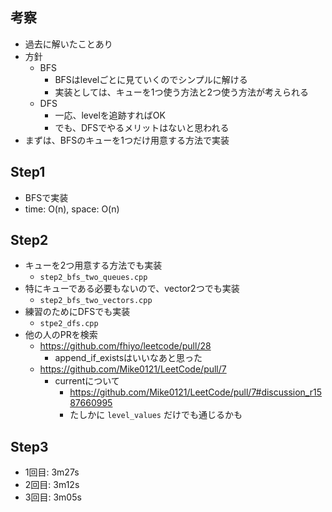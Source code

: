 ## 考察
- 過去に解いたことあり
- 方針
    - BFS
        - BFSはlevelごとに見ていくのでシンプルに解ける
        - 実装としては、キューを1つ使う方法と2つ使う方法が考えられる
    - DFS
        - 一応、levelを追跡すればOK
        - でも、DFSでやるメリットはないと思われる
- まずは、BFSのキューを1つだけ用意する方法で実装

## Step1
- BFSで実装
- time: O(n), space: O(n)

## Step2
- キューを2つ用意する方法でも実装
    - `step2_bfs_two_queues.cpp`
- 特にキューである必要もないので、vector2つでも実装
    - `step2_bfs_two_vectors.cpp`
- 練習のためにDFSでも実装
    - `stpe2_dfs.cpp`
- 他の人のPRを検索
    - https://github.com/fhiyo/leetcode/pull/28
        - append_if_existsはいいなあと思った
    - https://github.com/Mike0121/LeetCode/pull/7
        - currentについて
            - https://github.com/Mike0121/LeetCode/pull/7#discussion_r1587660995
            - たしかに `level_values` だけでも通じるかも

## Step3
- 1回目: 3m27s
- 2回目: 3m12s
- 3回目: 3m05s
